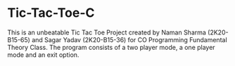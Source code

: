 # Tic-Tac-Toe-C
This is an unbeatable Tic Tac Toe Project created by Naman Sharma (2K20-B15-65) and Sagar Yadav (2K20-B15-36)  for CO Programming Fundamental Theory Class.
The program consists of a two player mode, a one player mode and an exit option.
